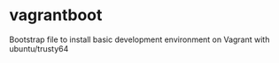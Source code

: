 vagrantboot
===========

Bootstrap file to install basic development environment on Vagrant with ubuntu/trusty64
